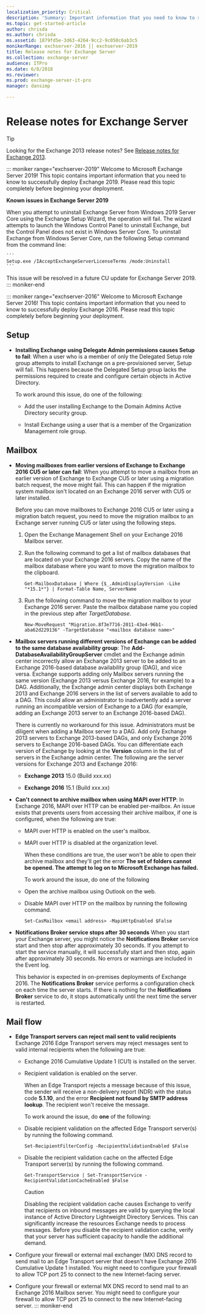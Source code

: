 ```yaml
---
localization_priority: Critical
description: 'Summary: Important information that you need to know to successfully deploy Exchange Server 2016 or Exchange Server 2019.'
ms.topic: get-started-article
author: chrisda
ms.author: chrisda
ms.assetid: 1879fd5e-3d63-4264-9cc2-9c050c6ab3c5
monikerRange: exchserver-2016 || exchserver-2019
title: Release notes for Exchange Server
ms.collection: exchange-server
audience: ITPro
ms.date: 6/8/2018
ms.reviewer: 
ms.prod: exchange-server-it-pro
manager: dansimp

---
```


# Release notes for Exchange Server

> [!TIP]
> Looking for the Exchange 2013 release notes? See [Release notes for Exchange 2013](https://technet.microsoft.com/library/jj150489(v=exchg.150).aspx).

::: moniker range="exchserver-2019"
Welcome to Microsoft Exchange Server 2019! This topic contains important information that you need to know to successfully deploy Exchange 2019. Please read this topic completely before beginning your deployment.

**Known issues in Exchange Server 2019**

When you attempt to uninstall Exchange Server from Windows 2019 Server Core using the Exchange Setup Wizard, the operation will fail. The wizard attempts to launch the Windows Control Panel to uninstall Exchange, but the Control Panel does not exist in Windows Server Core. To uninstall Exchange from Windows Server Core, run the following Setup command from the command line:

    ```
    Setup.exe /IAcceptExchangeServerLicenseTerms /mode:Uninstall
    ```

This issue will be resolved in a future CU update for Exchange Server 2019.
::: moniker-end

::: moniker range="exchserver-2016"
Welcome to Microsoft Exchange Server 2016! This topic contains important information that you need to know to successfully deploy Exchange 2016. Please read this topic completely before beginning your deployment.

## Setup

- **Installing Exchange using Delegate Admin permissions causes Setup to fail**: When a user who is a member of only the Delegated Setup role group attempts to install Exchange on a pre-provisioned server, Setup will fail. This happens because the Delegated Setup group lacks the permissions required to create and configure certain objects in Active Directory.

    To work around this issue, do one of the following:

  - Add the user installing Exchange to the Domain Admins Active Directory security group.

  - Install Exchange using a user that is a member of the Organization Management role group.

## Mailbox

- **Moving mailboxes from earlier versions of Exchange to Exchange 2016 CU5 or later can fail**: When you attempt to move a mailbox from an earlier version of Exchange to Exchange CU5 or later using a migration batch request, the move might fail. This can happen if the migration system mailbox isn't located on an Exchange 2016 server with CU5 or later installed.

    Before you can move mailboxes to Exchange 2016 CU5 or later using a migration batch request, you need to move the migration mailbox to an Exchange server running CU5 or later using the following steps.

  1. Open the Exchange Management Shell on your Exchange 2016 Mailbox server.

  2. Run the following command to get a list of mailbox databases that are located on your Exchange 2016 servers. Copy the name of the mailbox database where you want to move the migration mailbox to the clipboard.

      ```
      Get-MailboxDatabase | Where {$_.AdminDisplayVersion -Like "*15.1*"} | Format-Table Name, ServerName
      ```

  3. Run the following command to move the migration mailbox to your Exchange 2016 server. Paste the mailbox database name you copied in the previous step after _TargetDatabase_.

      ```
      New-MoveRequest "Migration.8f3e7716-2011-43e4-96b1-aba62d229136" -TargetDatabase "<mailbox database name>"
      ```

- **Mailbox servers running different versions of Exchange can be added to the same database availability group**: The **Add-DatabaseAvailabilityGroupServer** cmdlet and the Exchange admin center incorrectly allow an Exchange 2013 server to be added to an Exchange 2016-based database availability group (DAG), and vice versa. Exchange supports adding only Mailbox servers running the same version (Exchange 2013 versus Exchange 2016, for example) to a DAG. Additionally, the Exchange admin center displays both Exchange 2013 and Exchange 2016 servers in the list of servers available to add to a DAG. This could allow an administrator to inadvertently add a server running an incompatible version of Exchange to a DAG (for example, adding an Exchange 2013 server to an Exchange 2016-based DAG).

    There is currently no workaround for this issue. Administrators must be diligent when adding a Mailbox server to a DAG. Add only Exchange 2013 servers to Exchange 2013-based DAGs, and only Exchange 2016 servers to Exchange 2016-based DAGs. You can differentiate each version of Exchange by looking at the **Version** column in the list of servers in the Exchange admin center. The following are the server versions for Exchange 2013 and Exchange 2016:

  - **Exchange 2013** 15.0 (Build xxx.xx)

  - **Exchange 2016** 15.1 (Build xxx.xx)

- **Can't connect to archive mailbox when using MAPI over HTTP**: In Exchange 2016, MAPI over HTTP can be enabled per-mailbox. An issue exists that prevents users from accessing their archive mailbox, if one is configured, when the following are true:

  - MAPI over HTTP is enabled on the user's mailbox.

  - MAPI over HTTP is disabled at the organization level.

    When these conditions are true, the user won't be able to open their archive mailbox and they'll get the error **The set of folders cannot be opened. The attempt to log on to Microsoft Exchange has failed.**

    To work around the issue, do one of the following

  - Open the archive mailbox using Outlook on the web.

  - Disable MAPI over HTTP on the mailbox by running the following command.

    ```
    Set-CasMailbox <email address> -MapiHttpEnabled $False
    ```

- **Notifications Broker service stops after 30 seconds** When you start your Exchange server, you might notice the **Notifications Broker** service start and then stop after approximately 30 seconds. If you attempt to start the service manually, it will successfully start and then stop, again after approximately 30 seconds. No errors or warnings are included in the Event log.

    This behavior is expected in on-premises deployments of Exchange 2016. The **Notifications Broker** service performs a configuration check on each time the server starts. If there is nothing for the **Notifications Broker** service to do, it stops automatically until the next time the server is restarted.

## Mail flow

- **Edge Transport servers can reject mail sent to valid recipients** Exchange 2016 Edge Transport servers may reject messages sent to valid internal recipients when the following are true:

  - Exchange 2016 Cumulative Update 1 (CU1) is installed on the server.

  - Recipient validation is enabled on the server.

    When an Edge Transport rejects a message because of this issue, the sender will receive a non-delivery report (NDR) with the status code **5.1.10**, and the error **Recipient not found by SMTP address lookup**. The recipient won't receive the message.

    To work around the issue, do **one** of the following:

  - Disable recipient validation on the affected Edge Transport server(s) by running the following command.

    ```
    Set-RecipientFilterConfig -RecipientValidationEnabled $False
    ```

  - Disable the recipient validation cache on the affected Edge Transport server(s) by running the following command.

    ```
    Get-TransportService | Set-TransportService -RecipientValidationCacheEnabled $False
    ```

    > [!CAUTION]
    > Disabling the recipient validation cache causes Exchange to verify that recipients on inbound messages are valid by querying the local instance of Active Directory Lightweight Directory Services. This can significantly increase the resources Exchange needs to process messages. Before you disable the recipient validation cache, verify that your server has sufficient capacity to handle the additional demand.

- Configure your firewall or external mail exchanger (MX) DNS record to send mail to an Edge Transport server that doesn't have Exchange 2016 Cumulative Update 1 installed. You might need to configure your firewall to allow TCP port 25 to connect to the new Internet-facing server.

- Configure your firewall or external MX DNS record to send mail to an Exchange 2016 Mailbox server. You might need to configure your firewall to allow TCP port 25 to connect to the new Internet-facing server.
::: moniker-end

